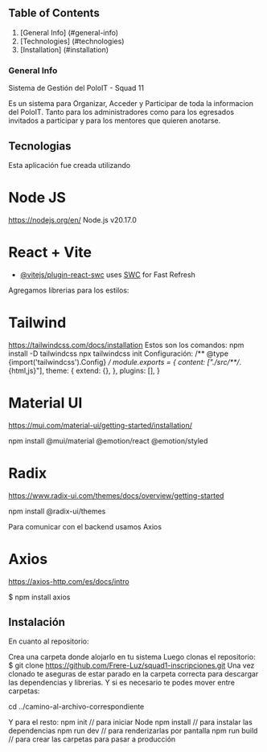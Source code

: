 ## Table of Contents
1. [General Info] (#general-info)
2. [Technologies] (#technologies)
3. [Installation] (#installation)

### General Info
Sistema de Gestión del PoloIT - Squad 11

Es un sistema para Organizar, Acceder y Participar de toda la informacion del PoloIT. Tanto para los administradores como para los egresados invitados a participar y para los mentores que quieren anotarse.

## Tecnologias

Esta aplicación fue creada utilizando
# Node JS
https://nodejs.org/en/
Node.js v20.17.0

# React + Vite
- [@vitejs/plugin-react-swc](https://github.com/vitejs/vite-plugin-react-swc) uses [SWC](https://swc.rs/) for Fast Refresh

Agregamos librerias para los estilos:

# Tailwind
https://tailwindcss.com/docs/installation
Estos son los comandos:
npm install -D tailwindcss
npx tailwindcss init
Configuración:
/** @type {import('tailwindcss').Config} */
module.exports = {
  content: ["./src/**/*.{html,js}"],
  theme: {
    extend: {},
  },
  plugins: [],
}

# Material UI
https://mui.com/material-ui/getting-started/installation/

npm install @mui/material @emotion/react @emotion/styled

# Radix
https://www.radix-ui.com/themes/docs/overview/getting-started

npm install @radix-ui/themes

 Para comunicar con el backend usamos Axios
 # Axios
 https://axios-http.com/es/docs/intro

 $ npm install axios

 ## Instalación

 En cuanto al repositorio:

Crea una carpeta donde alojarlo en tu sistema
Luego clonas el repositorio:
 $ git clone https://github.com/Frere-Luz/squad1-inscripciones.git
 Una vez clonado te aseguras de estar parado en la carpeta correcta para descargar las dependencias y librerias. Y si es necesario te podes mover entre carpetas:

 cd ../camino-al-archivo-correspondiente

 Y para el resto:
 npm init // para iniciar Node
 npm install  // para instalar las dependencias
 npm run dev // para renderizarlas por pantalla
 npm run build // para crear las carpetas para pasar a producción
